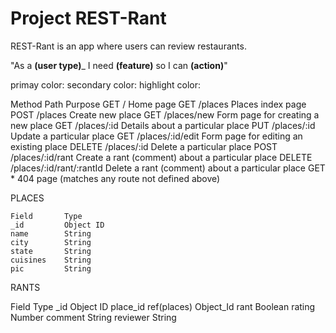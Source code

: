 # Project REST-Rant

REST-Rant is an app where users can review restaurants.

"As a ____(user type)_____ I need ____(feature)____ so I can ____(action)____"


primay color:
secondary color: 
highlight color: 

Method	Path	                    Purpose 
GET     /                           Home page
GET	    /places	                    Places index page
POST	/places	                    Create new place
GET	    /places/new	                Form page for creating a new place
GET	    /places/:id	                Details about a particular place
PUT	    /places/:id	                Update a particular place
GET	    /places/:id/edit	        Form page for editing an existing place
DELETE	/places/:id	                Delete a particular place
POST	/places/:id/rant	        Create a rant (comment) about a particular place
DELETE	/places/:id/rant/:rantId	Delete a rant (comment) about a particular place
GET	    *	                        404 page (matches any route not defined above)


PLACES

	Field	    Type
	_id	        Object ID
	name	    String
	city	    String
	state	    String
	cuisines	String
	pic	        String

RANTS

Field	    Type
_id	        Object ID
place_id	ref(places) Object_Id
rant	    Boolean
rating	    Number
comment	    String
reviewer	String